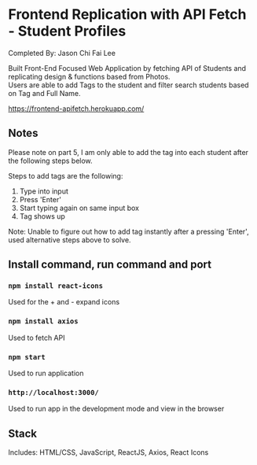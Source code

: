 # Frontend Replication with API Fetch - Student Profiles

Completed By: Jason Chi Fai Lee

Built Front-End Focused Web Application by fetching API of Students and replicating design & functions based from Photos.\
Users are able to add Tags to the student and filter search students based on Tag and Full Name.

https://frontend-apifetch.herokuapp.com/

## Notes

Please note on part 5, I am only able to add the tag into each student after the following steps below.

Steps to add tags are the following:

1) Type into input
2) Press 'Enter'
3) Start typing again on same input box
4) Tag shows up

Note: Unable to figure out how to add tag instantly after a pressing 'Enter', used alternative steps above to solve.

## Install command, run command and port

### `npm install react-icons`

Used for the + and - expand icons

### `npm install axios`

Used to fetch API

### `npm start`

Used to run application

### `http://localhost:3000/`

Used to run app in the development mode and view in the browser

## Stack

Includes: HTML/CSS, JavaScript, ReactJS, Axios, React Icons
